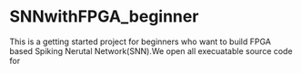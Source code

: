 # SNNwithFPGA_beginner
This is a getting started project for beginners who want to build FPGA based Spiking Nerutal Network(SNN).We open all execuatable source code for 

